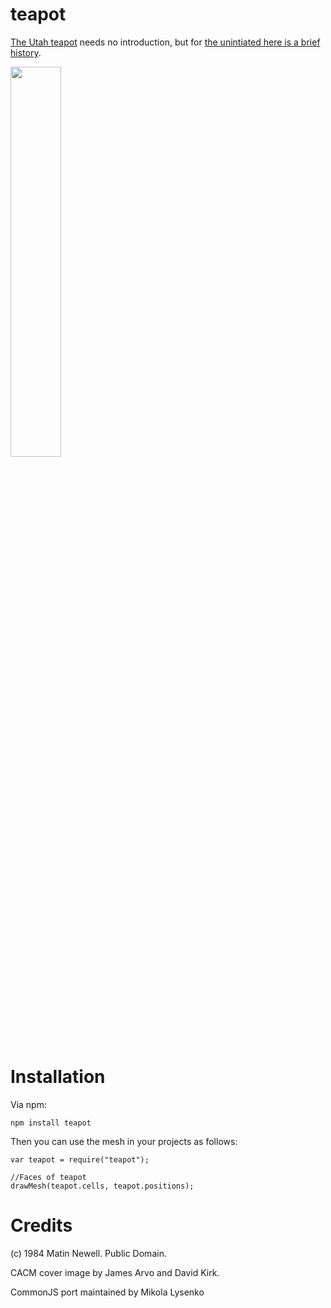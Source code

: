 teapot
======

[The Utah teapot](http://en.wikipedia.org/wiki/Utah_teapot) needs no introduction, but for [the unintiated here is a brief history](http://www.sjbaker.org/wiki/index.php?title=The_History_of_The_Teapot).

<img src="https://raw.github.com/mikolalysenko/teapot/master/CACMcover.512.jpg" width=40% style="margin-left:auto; margin-right:auto;">

Installation
============
Via npm:

    npm install teapot
    
Then you can use the mesh in your projects as follows:

    var teapot = require("teapot");
    
    //Faces of teapot
    drawMesh(teapot.cells, teapot.positions);



Credits
=======
(c) 1984 Matin Newell.  Public Domain.

CACM cover image by James Arvo and David Kirk.

CommonJS port maintained by Mikola Lysenko